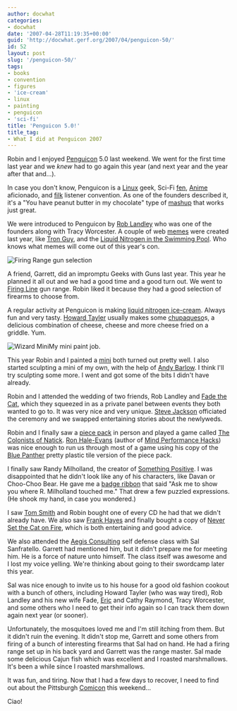 ```yaml
---
author: docwhat
categories:
- docwhat
date: '2007-04-28T11:19:35+00:00'
guid: 'http://docwhat.gerf.org/2007/04/penguicon-50/'
id: 52
layout: post
slug: '/penguicon-50/'
tags:
- books
- convention
- figures
- 'ice-cream'
- linux
- painting
- penguicon
- 'sci-fi'
title: 'Penguicon 5.0!'
title_tag:
- What I did at Penguicon 2007
---
```


Robin and I enjoyed [Penguicon](http://penguicon.org/) 5.0 last weekend.
We went for the first time last year and we *knew* had to go again this
year (and next year and the year after that and…).

In case you don't know, Penguicon is a
[Linux](http://en.wikipedia.org/wiki/Linux) geek, Sci-Fi
[fen](http://en.wikipedia.org/wiki/Science_fiction_fandom),
[Anime](http://en.wikipedia.org/wiki/Anime) aficionado, and
[filk](http://en.wikipedia.org/wiki/Filk) listener convention. As one of
the founders described it, it's a "You have peanut butter in my
chocolate" type of [mashup](http://en.wiktionary.org/wiki/mashup) that
works just great.

We were introduced to Penguicon by [Rob
Landley](http://www.landley.net/) who was one of the founders along with
Tracy Worcester. A couple of web
[memes](http://en.wikipedia.org/wiki/Meme) were created last year, like
[Tron Guy](http://www.tronguy.net/), and the [Liquid Nitrogen in the
Swimming Pool](http://youtube.com/watch?v=w2mj-Sq2oeo). Who knows what
memes will come out of this year's con.

![Firing Range gun
selection](/files/2007/04/dscn0473-blogified.jpg)

A friend, Garrett, did an impromptu Geeks with Guns last year. This year
he planned it all out and we had a good time and a good turn out. We
went to [Firing Line](http://www.firinglineguns.com/) gun range. Robin
liked it because they had a good selection of firearms to choose from.

A regular activity at Penguicon is making [liquid nitrogen
ice-cream](https://flickr.com/photos/swthomas/466836040/). Always fun and
very tasty. [Howard Tayler](http://howardtayler.livejournal.com/)
usually makes some [chupaqueso](http://www.chupaqueso.com/)s, a
delicious combination of cheese, cheese and more cheese fried on a
griddle. Yum.

![Wizard
Mini](/files/2007/04/dscn0515-blogready.jpg)My
mini paint job.

This year Robin and I painted a
[mini](http://en.wikipedia.org/wiki/Miniature_figure_%28gaming%29) both
turned out pretty well. I also started sculpting a mini of my own, with
the help of [Andy Barlow](http://www.dark-platypus.com/). I think I'll
try sculpting some more. I went and got some of the bits I didn't have
already.

Robin and I attended the wedding of two friends, Rob Landley and [Fade
the Cat](http://fadethecat.livejournal.com/), which they squeezed in as
a private panel between events they both wanted to go to. It was very
nice and very unique. [Steve Jackson](http://www.io.com/~sj/) officiated
the ceremony and we swapped entertaining stories about the newlyweds.

Robin and I finally saw a [piece pack](http://www.piecepack.org/) in
person and played a game called [The Colonists of
Natick](http://www.ludism.org/ppwiki/TheColonistsOfNatick). [Ron
Hale-Evans](http://ron.ludism.org/) (author of [Mind Performance
Hacks](http://www.amazon.com/gp/redirect.html%3FASIN=0596101538%26tag=thedocwha-20%26lcode=xm2%26cID=2025%26ccmID=165953%26location=/o/ASIN/0596101538%253FSubscriptionId=1N9AHEAQ2F6SVD97BE02))
was nice enough to run us through most of a game using his copy of the
[Blue Panther](http://www.bluepantherllc.com/JCDPiecepack.htm) pretty
plastic tile version of the piece pack.

I finally saw Randy Milholland, the creator of [Something
Positive](http://www.somethingpositive.net/). I was disappointed that he
didn't look like any of his characters, like Davan or Choo-Choo Bear. He
gave me a [badge ribbon](http://penguicon.org/wiki/BadgeRibbons/) that
said "Ask me to show you where R. Milholland touched me." That drew a
few puzzled expressions. (He shook my hand, in case you wondered.)

I saw [Tom Smith](http://www.tomsmithonline.com/) and Robin bought one
of every CD he had that we didn't already have. We also saw [Frank
Hayes](http://en.wikipedia.org/wiki/Frank_Hayes) and finally bought a
copy of [Never Set the Cat on
Fire](http://www.firebirdarts.com/music/3music31.shtml), which is both
entertaining and good advice.

We also attended the [Aegis Consulting](http://www.aegisconsulting.org/)
self defense class with Sal Sanfratello. Garrett had mentioned him, but
it didn't prepare me for meeting him. He is a force of nature unto
himself. The class itself was awesome and I lost my voice yelling. We're
thinking about going to their swordcamp later this year.

Sal was nice enough to invite us to his house for a good old fashion
cookout with a bunch of others, including Howard Tayler (who was way
tired), Rob Landley and his new wife Fade,
[Eric](http://www.catb.org/~esr/) and Cathy Raymond, Tracy Worcester,
and some others who I need to get their info again so I can track them
down again next year (or sooner).

Unfortunately, the mosquitoes loved me and I'm still itching from them.
But it didn't ruin the evening. It didn't stop me, Garrett and some
others from firing of a bunch of interesting firearms that Sal had on
hand. He had a firing range set up in his back yard and Garrett was the
range master. Sal made some delicious Cajun fish which was excellent and
I roasted marshmallows. It's been a while since I roasted marshmallows.

It was fun, and tiring. Now that I had a few days to recover, I need to
find out about the Pittsburgh
[Comicon](http://www.pittsburghcomicon.com/) this weekend…

Ciao!
